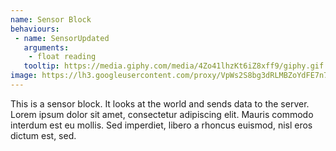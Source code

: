 ```yaml
---
name: Sensor Block
behaviours:
 - name: SensorUpdated
   arguments:
    - float reading
   tooltip: https://media.giphy.com/media/4Zo41lhzKt6iZ8xff9/giphy.gif
image: https://lh3.googleusercontent.com/proxy/VpWs2S8bg3dRLMBZoYdFE7n7yKION9sHFP-jxz_dFz70oI09znSdESxKUNRmvreHCJiV-2Nv_yFhXkzFGqf-Rd_yRqzRNp3oH4s4JEBL5MkJ9YDGtj_rmwmk
---
```

This is a sensor block. It looks at the world and sends data to the server. Lorem ipsum dolor sit amet, consectetur adipiscing elit. Mauris commodo interdum est eu mollis. Sed imperdiet, libero a rhoncus euismod, nisl eros dictum est, sed.
